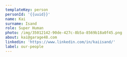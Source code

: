 ```yaml
---
templateKey: person
personId: '{{uuid}}'
name: Kai
surname: Isand
role: Super Human
photo: /img/35012142-90de-427c-8b5a-8569b18a0f45.png
about: kai@garage48.com
linkedin: 'https://www.linkedin.com/in/kaiisand/'
label: our-people
---
```

